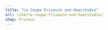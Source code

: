 ```yaml
---
title: "Le Coupe Friseure und Haarstudio"
url: /ulm/le-coupe-friseure-und-haarstudio/
shop: Friseur
---
```

